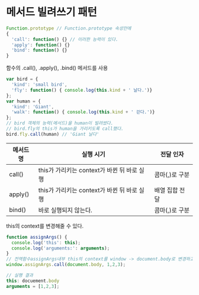 # 메서드 빌려쓰기 패턴

```javascript
Function.prototype // Function.prototype 속성안에
{
  'call': function() {} // 이러한 능력이 있다.
  'apply': function() {}
  'bind': function() {}
}
```

함수의 .call(), .apply(), .bind() 메서드를 사용

```javascript
var bird = {
  'kind': 'small bird',
  'fly': function() { console.log(this.kind + ' 날다.')}
};
var human = {
  'kind': 'Giant',
  'walk': function() { console.log(this.kind + ' 걷다.')}
};
// bird 객체의 능력(메서드)을 human이 빌려썼다.
// bird.fly의 this가 human을 가리키도록 call했다.
bird.fly.call(human) // 'Giant 날다'
```

| 메서드 명   | 실행 시기                          | 전달 인자     |
| ------- | ------------------------------ | --------- |
| call()  | this가 가리키는 context가 바뀐 뒤 바로 실행 | 콤마(,)로 구분 |
| apply() | this가 가리키는 context가 바뀐 뒤 바로 실행 | 배열 집합 전달  |
| bind()  | 바로 실행되지 않는다.                   | 콤마(,)로 구분 |

this의 context를 변경해줄 수 있다.

```javascript
function assignArgs() {
  console.log('this': this);
  console.log('arguments:': arguments);
}
// 전역함수assignArgs내부 this의 context를 window -> document.body로 변경하고 1,2,3을 arguments 객체에 전달해준다.
window.assignArgs.call(document.body, 1,2,3);

// 실행 결과
this: docuement.body
arguments = [1,2,3];
```














